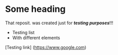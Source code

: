 # Some heading
That reposit. was created just for ***testing purposes***!!!

* Testing list
* With different elements

[Testing link] (https://www.google.com)